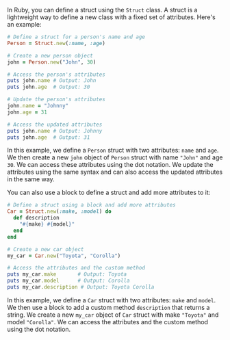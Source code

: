 In Ruby, you can define a struct using the `Struct` class. A struct is a lightweight way to define a new class with a fixed set of attributes. Here's an example:

```ruby
# Define a struct for a person's name and age
Person = Struct.new(:name, :age)

# Create a new person object
john = Person.new("John", 30)

# Access the person's attributes
puts john.name # Output: John
puts john.age  # Output: 30

# Update the person's attributes
john.name = "Johnny"
john.age = 31

# Access the updated attributes
puts john.name # Output: Johnny
puts john.age  # Output: 31
```

In this example, we define a `Person` struct with two attributes: `name` and `age`. We then create a new `john` object of `Person` struct with name `"John"` and age `30`. We can access these attributes using the dot notation. We update the attributes using the same syntax and can also access the updated attributes in the same way.

You can also use a block to define a struct and add more attributes to it:

```ruby
# Define a struct using a block and add more attributes
Car = Struct.new(:make, :model) do
  def description
    "#{make} #{model}"
  end
end

# Create a new car object
my_car = Car.new("Toyota", "Corolla")

# Access the attributes and the custom method
puts my_car.make       # Output: Toyota
puts my_car.model      # Output: Corolla
puts my_car.description # Output: Toyota Corolla
```

In this example, we define a `Car` struct with two attributes: `make` and `model`. We then use a block to add a custom method `description` that returns a string. We create a new `my_car` object of `Car` struct with make `"Toyota"` and model `"Corolla"`. We can access the attributes and the custom method using the dot notation.